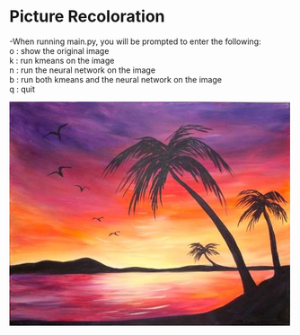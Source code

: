 # Picture Recoloration

-When running main.py, you will be prompted to enter the following: <br/>
o : show the original image <br/>
k : run kmeans on the image <br/>
n : run the neural network on the image <br/>
b : run both kmeans and the neural network on the image <br/>
q : quit <br/>

![](https://github.com/WilliamBidle/Picture-Recoloration-AI/blob/master/painting.jpg)
